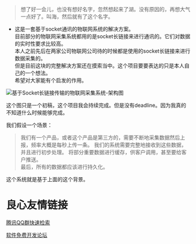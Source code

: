 > 想了好一会儿，也没有想好名字，忽然想起来了湖。没有原因的，再想大气一点好了。叫海，然后就有了这个名字。  
- 这是一套基于socket通讯的物联网系统的解决方案。  
目前部分的物联网采集系统都用的是socket长链接来进行通讯的。它们对数据的实时性要求比较高。  
本人之前先后在两家公司物联网公司待的时候都是使用的socket长链接来进行数据采集的。  
但是目前这块的完整解决方案还在摸索当中。这个项目要要表达的只是本人自己的一个想法。  
希望对大家能有个启发的作用。

![基于Socket长链接传输的物联网采集系统-架构图](https://raw.githubusercontent.com/hanbin/sea/master/images/architecture.png)

这个图只是一个初稿，这个项目我会持续完成。但是没有deadline。因为我真的不知道什么时候能够完成。

我们假设一个场景：

> 我们有一个产品，或者这个产品是第三方的，需要不断地采集数据然后上报，频率大概是每秒上传一条。
我们的系统需要完整地接收到这些数据，并且进行初步处理。
将部分重要数据进行缓存，供客户调用，甚至要给客户推送。  
最后，所有的数据都应该进行持久化。 

这个系统就是基于上面的这个背景。




 # 良心友情链接

[腾讯QQ群快速检索](http://u.720life.cn/s/8cf73f7c)

[软件免费开发论坛](http://u.720life.cn/s/bbb01dc0)